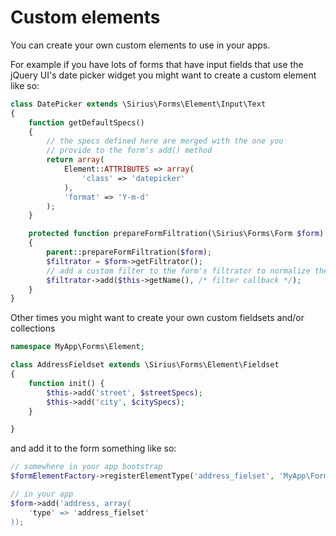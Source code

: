 # Custom elements

You can create your own custom elements to use in your apps.

For example if you have lots of forms that have input fields that use the jQuery UI's date picker widget you might want to create a custom element like so:

```php
class DatePicker extends \Sirius\Forms\Element\Input\Text
{
    function getDefaultSpecs()
    {
        // the specs defined here are merged with the one you
        // provide to the form's add() method
        return array(
            Element::ATTRIBUTES => array(
                'class' => 'datepicker'
            ),
            'format' => 'Y-m-d'
        );
    }

    protected function prepareFormFiltration(\Sirius\Forms\Form $form)
    {
        parent::prepareFormFiltration($form);
        $filtrator = $form->getFiltrator();
        // add a custom filter to the form's filtrator to normalize the incoming value
        $filtrator->add($this->getName(), /* filter callback */);
    }
}
```

Other times you might want to create your own custom fieldsets and/or collections

```php
namespace MyApp\Forms\Element;

class AddressFieldset extends \Sirius\Forms\Element\Fieldset
{
    function init() {
        $this->add('street', $streetSpecs);
        $this->add('city', $citySpecs);
    }

}
```

and add it to the form something like so:

```php
// somewhere in your app bootstrap
$formElementFactory->registerElementType('address_fielset', 'MyApp\Forms\Element\AddressFieldset');

// in your app
$form->add('address, array(
    'type' => 'address_fielset'
));
```
